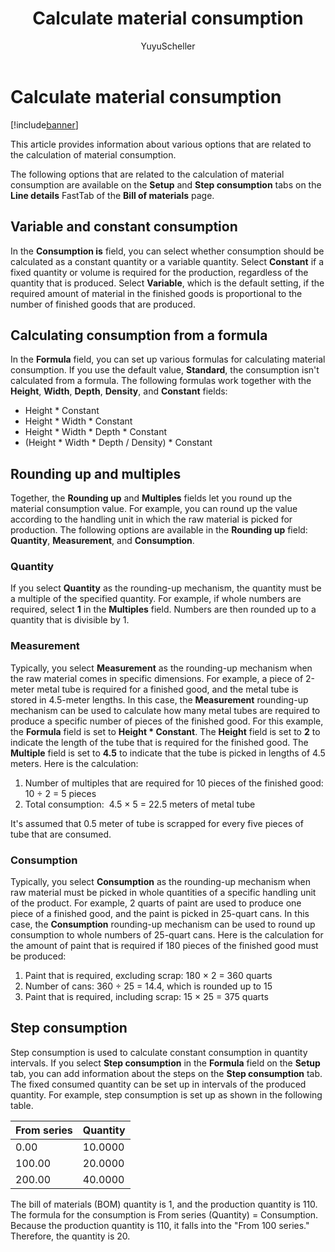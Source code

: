 ﻿---
# required metadata

title: Calculate material consumption
description: This article provides information about various options that are related to the calculation of material consumption. 
author: YuyuScheller
manager: AnnBe
ms.date: 04/04/2017
ms.topic: article
ms.prod: 
ms.service: Dynamics365Operations
ms.technology: 

# optional metadata

ms.search.form: BOMDesignerEditBOM, BOMTable, ProdBOM
# ROBOTS: 
audience: Application User
# ms.devlang: 
ms.reviewer: annbe
ms.search.scope: AX 7.0.0, Operations, Core
# ms.tgt_pltfrm: 
ms.custom: 53401
ms.assetid: 9cff88e4-0425-4707-9178-3c2cb10df7c2
ms.search.region: Global
ms.search.industry: Manufacturing
ms.author: johanho
ms.search.validFrom: 2016-02-28
ms.dyn365.ops.version: AX 7.0.0

---

# Calculate material consumption

[!include[banner](../includes/banner.md)]


This article provides information about various options that are related to the calculation of material consumption. 

The following options that are related to the calculation of material consumption are available on the **Setup** and **Step consumption** tabs on the **Line details** FastTab of the **Bill of materials** page.

## Variable and constant consumption
In the **Consumption is** field, you can select whether consumption should be calculated as a constant quantity or a variable quantity. Select **Constant** if a fixed quantity or volume is required for the production, regardless of the quantity that is produced. Select **Variable**, which is the default setting, if the required amount of material in the finished goods is proportional to the number of finished goods that are produced.

## Calculating consumption from a formula
In the **Formula** field, you can set up various formulas for calculating material consumption. If you use the default value, **Standard**, the consumption isn't calculated from a formula. The following formulas work together with the **Height**, **Width**, **Depth**, **Density**, and **Constant** fields:

-   Height \* Constant
-   Height \* Width \* Constant
-   Height \* Width \* Depth \* Constant
-   (Height \* Width \* Depth / Density) \* Constant

## Rounding up and multiples
Together, the **Rounding up** and **Multiples** fields let you round up the material consumption value. For example, you can round up the value according to the handling unit in which the raw material is picked for production. The following options are available in the **Rounding up** field: **Quantity**, **Measurement**, and **Consumption**.

### Quantity

If you select **Quantity** as the rounding-up mechanism, the quantity must be a multiple of the specified quantity. For example, if whole numbers are required, select **1** in the **Multiples** field. Numbers are then rounded up to a quantity that is divisible by 1.

### Measurement

Typically, you select **Measurement** as the rounding-up mechanism when the raw material comes in specific dimensions. For example, a piece of 2-meter metal tube is required for a finished good, and the metal tube is stored in 4.5-meter lengths. In this case, the **Measurement** rounding-up mechanism can be used to calculate how many metal tubes are required to produce a specific number of pieces of the finished good. For this example, the **Formula** field is set to **Height \* Constant**. The **Height** field is set to **2** to indicate the length of the tube that is required for the finished good. The **Multiple** field is set to **4.5** to indicate that the tube is picked in lengths of 4.5 meters. Here is the calculation:

1.  Number of multiples that are required for 10 pieces of the finished good: 10 ÷ 2 = 5 pieces
2.  Total consumption:  4.5 × 5 = 22.5 meters of metal tube

It's assumed that 0.5 meter of tube is scrapped for every five pieces of tube that are consumed.

### Consumption

Typically, you select **Consumption** as the rounding-up mechanism when raw material must be picked in whole quantities of a specific handling unit of the product. For example, 2 quarts of paint are used to produce one piece of a finished good, and the paint is picked in 25-quart cans. In this case, the **Consumption** rounding-up mechanism can be used to round up consumption to whole numbers of 25-quart cans. Here is the calculation for the amount of paint that is required if 180 pieces of the finished good must be produced:

1.  Paint that is required, excluding scrap: 180 × 2 = 360 quarts
2.  Number of cans: 360 ÷ 25 = 14.4, which is rounded up to 15
3.  Paint that is required, including scrap: 15 × 25 = 375 quarts

## Step consumption
Step consumption is used to calculate constant consumption in quantity intervals. If you select **Step consumption** in the **Formula** field on the **Setup** tab, you can add information about the steps on the **Step consumption** tab. The fixed consumed quantity can be set up in intervals of the produced quantity. For example, step consumption is set up as shown in the following table.

| From series | Quantity |
|-------------|----------|
| 0.00        | 10.0000  |
| 100.00      | 20.0000  |
| 200.00      | 40.0000  |

The bill of materials (BOM) quantity is 1, and the production quantity is 110. The formula for the consumption is From series (Quantity) = Consumption. Because the production quantity is 110, it falls into the "From 100 series." Therefore, the quantity is 20.


